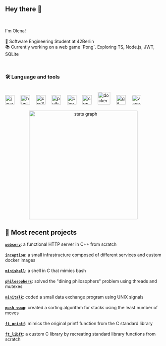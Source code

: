 ###

<h2 align="left">Hey there 👋</h2>
</br>
<p align="left">I'm Olena!<br>
<br> 🔭 Software Engineering Student at 42Berlin
<br> 📚 Currently working on a web game `Pong`. Exploring TS, Node.js, JWT, SQLite
<!-- <br> ⚡ Excited to innovate and push the boundaries of interactive entertainment -->
</p>
<br/>

### <h3 align="left">🛠 Language and tools</h3><br/>
<div align="left">
  <img src="https://cdn.jsdelivr.net/gh/devicons/devicon/icons/javascript/javascript-original.svg" height="30" alt="javascript logo"  />
 <!--  <img width="12" />
  <img src="https://cdn.jsdelivr.net/gh/devicons/devicon/icons/typescript/typescript-original.svg" height="30" alt="typescript logo"  /> -->
<!--   <img width="12" />
  <img src="https://cdn.jsdelivr.net/gh/devicons/devicon/icons/react/react-original.svg" height="30" alt="react logo"  /> -->
  <img width="12" />
  <img src="https://cdn.jsdelivr.net/gh/devicons/devicon/icons/html5/html5-original.svg" height="30" alt="html5 logo"  />
  <img width="12" />
  <img src="https://cdn.jsdelivr.net/gh/devicons/devicon/icons/css3/css3-original.svg" height="30" alt="css3 logo"  />
  <img width="12" />
  <img src="https://cdn.jsdelivr.net/gh/devicons/devicon/icons/python/python-original.svg" height="30" alt="python logo"  />
  <img width="12" />
  <img src="https://cdn.jsdelivr.net/gh/devicons/devicon/icons/c/c-original.svg" height="30" alt="c logo"  />
  <img width="12" />
  <img src="https://cdn.jsdelivr.net/gh/devicons/devicon/icons/cplusplus/cplusplus-original.svg" height="30" alt="cpp logo"  />
  <img width="12" />
  <img src="https://cdn.jsdelivr.net/gh/devicons/devicon/icons/docker/docker-plain-wordmark.svg" height="40" alt="docker logo"  />
   <img width="12" />
  <img src="https://cdn.jsdelivr.net/gh/devicons/devicon/icons/git/git-original.svg" height="30" alt="git logo" />
   <img width="12" />
  <img src="https://cdn.jsdelivr.net/gh/devicons/devicon/icons/vscode/vscode-original.svg" height="30" alt="vscode logo" />

</div>

<div align="center">
  <br/>
  <img src="https://github-readme-stats.vercel.app/api/top-langs/?username=lh-lena&hide=roff&theme=tokyonight&locale=en&hide_border=false" height="350" alt="stats graph"  />
  <br/>
</div>

<!-- <div align="center">
  <img src="https://github-readme-stats.vercel.app/api?username=lh-lena&hide_title=false&hide_rank=false&show_icons=true&include_all_commits=true&count_private=true&disable_animations=false&theme=dracula&locale=en&hide_border=false" height="150" alt="stats graph"  />
</div> -->

## 🔗 Most recent projects <br/>

  [**`webserv`**](https://github.com/lh-lena/42_webserv):           a functional HTTP server in C++ from scratch<br><br>
  [**`inception`**](https://github.com/lh-lena/42-Inception/):      a small infrastructure composed of different services and custom docker images<br><br>
  [**`minishell`**](https://github.com/lh-lena/42_minishell):       a shell in C that mimics bash<br><br>
  [**`philosophers`**](https://github.com/lh-lena/42_philosophers): solved the "dining philosophers" problem using threads and mutexes<br><br>
  [**`minitalk`**](https://github.com/lh-lena/42_minitalk):         coded a small data exchange program using UNIX signals<br><br>
  [**`push_swap`**](https://github.com/lh-lena/42_push_swap):       created a sorting algorithm for stacks using the least number of moves<br><br>
  [**`ft_printf`**](https://github.com/lh-lena/42_ft_printf):       mimics the original printf function from the C standard library<br><br>
  [**`ft_libft`**](https://github.com/lh-lena/42_libft):            a custom C library by recreating standard library functions from scratch<br><br>
<!-- [![lh-lena profile views](https://u8views.com/api/v1/github/profiles/115004316/views/day-week-month-total-count.svg)](https://u8views.com/github/lh-lena) -->


